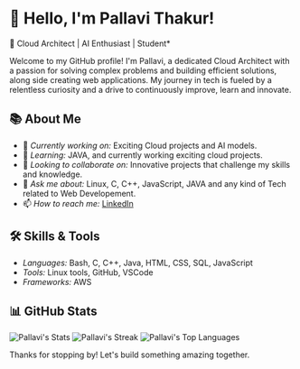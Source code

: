 # 👋 Hello, I'm Pallavi Thakur!

🌟 Cloud Architect | AI Enthusiast | Student*

Welcome to my GitHub profile! I'm Pallavi, a dedicated Cloud Architect with a passion for solving complex problems and building efficient solutions, along side creating web applications. My journey in tech is fueled by a relentless curiosity and a drive to continuously improve, learn and innovate.

## 📚 About Me

- 🔭 *Currently working on:* Exciting Cloud projects and AI models.
- 🌱 *Learning:* JAVA, and currently working exciting cloud projects.
- 👯 *Looking to collaborate on:* Innovative projects that challenge my skills and knowledge.
- 💬 *Ask me about:* Linux, C, C++, JavaScript, JAVA and any kind of Tech related to Web Developement.
- 📫 *How to reach me:*  [LinkedIn](https://www.linkedin.com/in/pallavi-thakur-880a83294/) 


## 🛠️ Skills & Tools

- *Languages:* Bash, C, C++, Java, HTML, CSS, SQL, JavaScript
- *Tools:* Linux tools, GitHub, VSCode
- *Frameworks:* AWS

## 📊 GitHub Stats

![Pallavi's Stats](https://github-readme-stats.vercel.app/api?username=pallavithakur06&theme=prussian&show_icons=true&hide_border=true&count_private=false)
![Pallavi's Streak](https://github-readme-streak-stats.herokuapp.com/?user=pallavithakur06&theme=prussian&hide_border=true)
![Pallavi's Top Languages](https://github-readme-stats.vercel.app/api/top-langs/?username=pallavithakur06&theme=prussian&show_icons=true&hide_border=true&layout=compact)



Thanks for stopping by! Let's build something amazing together.
